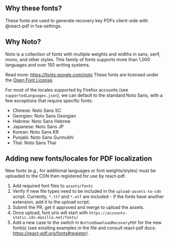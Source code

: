 ## Why these fonts?

These fonts are used to generate recovery key PDFs client-side with @react-pdf in fxa-settings.

## Why Noto?

Noto is a collection of fonts with multiple weights and widths in sans, serif, mono, and other styles. This family of fonts supports more than 1,000 languages and over 150 writing systems.

Read more: https://fonts.google.com/noto
These fonts are licensed under the [Open Font License](https://scripts.sil.org/cms/scripts/page.php?site_id=nrsi&id=OFL).

For most of the locales supported by Firefox accounts (see `supportedLanguages.json`), we can default to the standard Noto Sans, with a few exceptions that require specific fonts:

- Chinese: Noto Sans SC
- Georgian: Noto Sans Georgian
- Hebrew: Noto Sans Hebrew
- Japanese: Noto Sans JP
- Korean: Noto Sans KR
- Punjabi: Noto Sans Gurmukhi
- Thai: Noto Sans Thai

## Adding new fonts/locales for PDF localization

New fonts (e.g., for additional languages or font weights/styles) must be uploaded to the CDN then registered for use by react-pdf.

1. Add required font files to `assets/fonts`
2. Verify if new file types need to be included in the `upload-assets-to-cdn` script. Currently, `*.ttf` and `*.otf` are included - if the fonts have another extension, add it to the upload script.
3. Submit the PR, get it approved and merge to upload the assets.
4. Once upload, font urls will start with `https://accounts-static.cdn.mozilla.net/fonts/`
5. Add a new case to the switch in `ButtonDownloadRecoveryPDF` for the new font(s) (see exisiting examples in the file and consult react-pdf docs: https://react-pdf.org/fonts#register).
